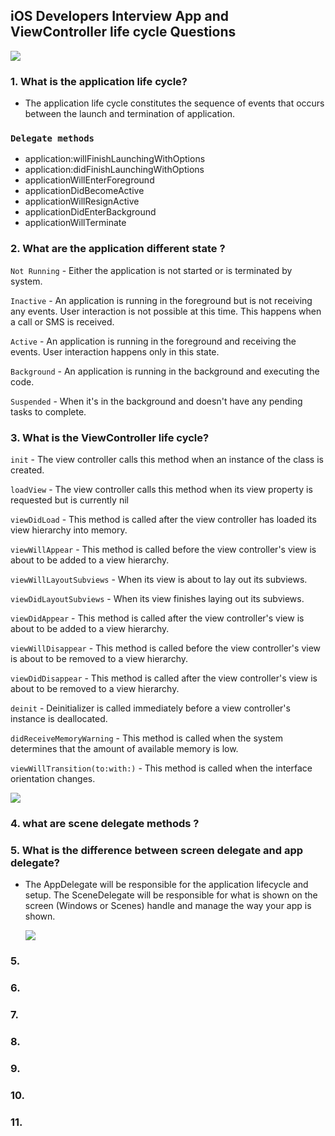## iOS Developers Interview App and ViewController life cycle Questions

![](https://miro.medium.com/v2/resize:fit:2000/1*09LWJWdZSuPrv15I16WYiw.png)

### 1. What is the application life cycle?
  - The application life cycle constitutes the sequence of events that occurs between the launch and termination of 
    application.
### `Delegate methods`
  - application:willFinishLaunchingWithOptions
  - application:didFinishLaunchingWithOptions
  - applicationWillEnterForeground
  - applicationDidBecomeActive
  - applicationWillResignActive
  - applicationDidEnterBackground
  - applicationWillTerminate
    
### 2. What are the application different state ?
  `Not Running`
    - Either the application is not started or is terminated by system. 
    
  `Inactive`
    - An application is running in the foreground but is not receiving any events. User interaction is not possible at this 
      time. This happens when a call or SMS is received.
      
  `Active`
    - An application is running in the foreground and receiving the events. User interaction happens only in this state.
    
  `Background`
    - An application is running in the background and executing the code.
  
  `Suspended`
    -  When it's in the background and doesn't have any pending tasks to complete.
  
### 3. What is the ViewController life cycle?
`init`
    - The view controller calls this method when an instance of the class is created.
    
`loadView` 
    - The view controller calls this method when its view property is requested but is currently nil

`viewDidLoad`
    - This method is called after the view controller has loaded its view hierarchy into memory.
    
`viewWillAppear`
    - This method is called before the view controller's view is about to be added to a view hierarchy.
    
`viewWillLayoutSubviews`
    - When its view is about to lay out its subviews.
    
`viewDidLayoutSubviews`
    - When its view finishes laying out its subviews.
    
`viewDidAppear`
    - This method is called after the view controller's view is about to be added to a view hierarchy.
    
`viewWillDisappear`
    -  This method is called before the view controller's view is about to be removed to a view hierarchy.
    
`viewDidDisappear`
    -  This method is called after the view controller's view is about to be removed to a view hierarchy.
    
`deinit`
    - Deinitializer is called immediately before a view controller's instance is deallocated.
    
`didReceiveMemoryWarning`
    -  This method is called when the system determines that the amount of available memory is low. 
    
`viewWillTransition(to:with:)`
    - This method is called when the interface orientation changes.
    
![](https://miro.medium.com/v2/resize:fit:720/format:webp/1*jb1Y17gwQCRi2XCKy7_QHQ.png)

### 4. what are scene delegate methods ?
     
### 5. What is the difference between screen delegate and app delegate?
   - The AppDelegate will be responsible for the application lifecycle and setup. The SceneDelegate will be responsible for what is shown on the screen (Windows or Scenes) handle and manage the way your app is shown.

     ![](https://miro.medium.com/v2/resize:fit:1200/1*yVS3D4C3rlIVmVlro1pckw.png)
     
### 5.

### 6.

### 7.

### 8.

### 9.

### 10.

### 11.
